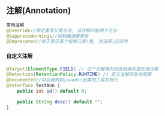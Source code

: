 ## 注解(Annotation)

```java
常用注解
@Override//限定重写父类方法, 该注释只能用于方法
@SuppressWarnings//抑制编译器警告
@Deprecated//用于表示某个程序元素(类, 方法等)已过时
```

#### 自定义注解

```java
@Target(ElementType.FIELD) // 这个注解类时给其他类的属性做注解
@Retention(RetentionPolicy.RUNTIME) // 定义注解的生命周期
@Documented//可以被例如javadoc此类的工具文档化
@interface TestAnn {
	public int id() default 0;

	public String desc() default "";
}
```

